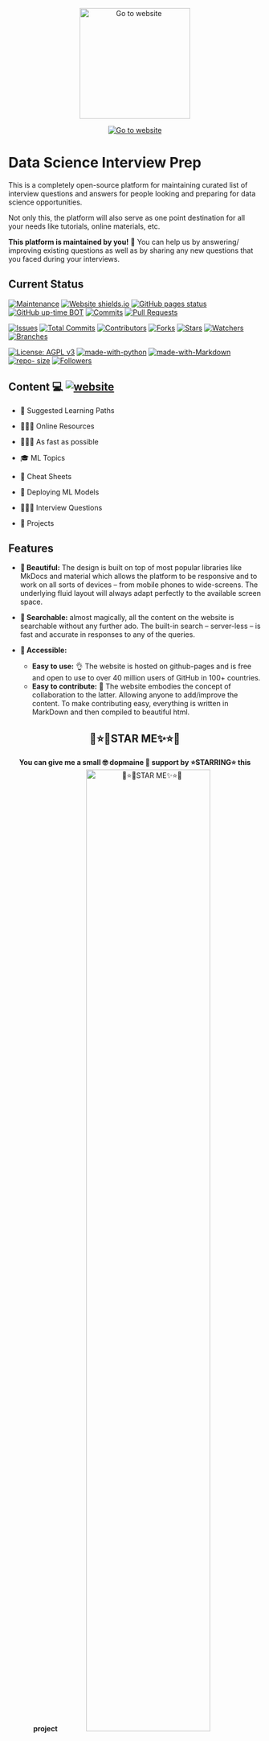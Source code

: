 <p align="center">
  <a href="https://singhsidhukuldeep.github.io/data-science-interview-prep/">
    <img src="https://repository-images.githubusercontent.com/275878203/13719500-bb75-11ea-8f3a-be2ffb87a6a2" width="220" alt="Go to website">
  </a>
</p>

<!--<p align="center">
[![website](https://img.shields.io/badge/GO%20TO%20WEBSITE-Data%20Science%20Interview%20preparation-%3CCOLOR%3E.svg)](https://singhsidhukuldeep.github.io/data-science-interview-prep/)
</p>-->

<p align="center">
<a href="https://singhsidhukuldeep.github.io/data-science-interview-prep/"><img src="https://img.shields.io/badge/GO%20TO%20WEBSITE-Data%20Science%20Interview%20preparation-%3CCOLOR%3E.svg" alt="Go to website"/></a>
</p>


# Data Science Interview Prep

This is a completely open-source platform for maintaining curated list of interview questions and answers for people looking and preparing for data science opportunities.

Not only this, the platform will also serve as one point destination for all your needs like tutorials, online materials, etc.

**This platform is maintained by you!** 🤗 You can help us by answering/ improving existing questions as well as by sharing any new questions that you faced during your interviews.

## Current Status

[![Maintenance](https://img.shields.io/badge/Maintained%3F-yes-green.svg)](https://github.com/singhsidhukuldeep)
[![Website shields.io](https://img.shields.io/website?url=https%3A%2F%2Fsinghsidhukuldeep.github.io%2Fdata-science-interview-prep%2F)](https://singhsidhukuldeep.github.io/data-science-interview-prep/)
[![GitHub pages status](https://img.shields.io/github/deployments/singhsidhukuldeep/data-science-interview-prep/github-pages)](https://github.com/singhsidhukuldeep/data-science-interview-prep/deployments/activity_log?environment=github-pages)
[![GitHub up-time BOT](https://badgen.net/uptime-robot/month/ur967659-422c6e77bfb79bb6a47c642c)](https://github.com/singhsidhukuldeep/data-science-interview-prep/deployments/activity_log?environment=github-pages)
[![Commits](https://img.shields.io/github/last-commit/singhsidhukuldeep/data-science-interview-prep)](https://github.com/singhsidhukuldeep/data-science-interview-prep/commits/master)
[![Pull Requests](https://img.shields.io/github/issues-pr/singhsidhukuldeep/data-science-interview-prep?style=flat)](https://img.shields.io/github/issues-pr/singhsidhukuldeep/data-science-interview-prep)

[![Issues](https://img.shields.io/github/issues/singhsidhukuldeep/data-science-interview-prep)](https://github.com/singhsidhukuldeep/data-science-interview-prep/issues)
[![Total Commits](https://badgen.net/github/commits/singhsidhukuldeep/data-science-interview-prep)](https://github.com/singhsidhukuldeep/data-science-interview-prep/commits/master)
[![Contributors](https://badgen.net/github/issues-pr/singhsidhukuldeep/data-science-interview-prep)](https://github.com/singhsidhukuldeep/data-science-interview-prep/graphs/contributors)
[![Forks](https://badgen.net/github/forks/singhsidhukuldeep/data-science-interview-prep)](https://github.com/singhsidhukuldeep/data-science-interview-prep/network/members)
[![Stars](https://badgen.net/github/stars/singhsidhukuldeep/data-science-interview-prep)](https://github.com/singhsidhukuldeep/data-science-interview-prep/stargazers)
[![Watchers](https://badgen.net/github/watchers/singhsidhukuldeep/data-science-interview-prep)](https://github.com/singhsidhukuldeep/data-science-interview-prep/watchers)
[![Branches](https://badgen.net/github/branches/singhsidhukuldeep/data-science-interview-prep)](https://github.com/singhsidhukuldeep/data-science-interview-prep/branches)

[![License: AGPL v3](https://img.shields.io/badge/License-AGPL%20v3-blue.svg)](https://www.gnu.org/licenses/agpl-3.0)
[![made-with-python](https://img.shields.io/badge/Made%20with-Python-1f425f.svg)](https://www.python.org/)
[![made-with-Markdown](https://img.shields.io/badge/Made%20with-Markdown-1f425f.svg)](http://commonmark.org)
[![repo- size](https://img.shields.io/github/repo-size/singhsidhukuldeep/data-science-interview-prep)](https://github.com/singhsidhukuldeep/data-science-interview-prep)
[![Followers](https://img.shields.io/github/followers/singhsidhukuldeep?style=plastic&logo=github)](https://github.com/singhsidhukuldeep?tab=followers)

## Content 💻 [![website](https://img.shields.io/badge/GO%20TO%20WEBSITE-Data%20Science%20Interview%20preparation-%3CCOLOR%3E.svg)](https://singhsidhukuldeep.github.io/data-science-interview-prep/)

  - 📅 Suggested Learning Paths

  - 👨🏾‍💻 Online Resources

  - 🚴🏽‍♀ As fast as possible

  - 🎓 ML Topics

  - 📝 Cheat Sheets

  - 🎌 Deploying ML Models

  - 👨🏿‍🏫 Interview Questions
  
  - 📳 Projects

## Features 

* **🎨 Beautiful:** The design is built on top of most popular libraries like MkDocs and material which allows the platform to be responsive and to work on all sorts of devices – from mobile phones to wide-screens. The underlying fluid layout will always adapt perfectly to the available screen space.

* **🧐 Searchable:** almost magically, all the content on the website is searchable without any further ado. The built-in search – server-less – is fast and accurate in responses to any of the queries.

* **🙌 Accessible:**
    * **Easy to use:** 👌 The website is hosted on github-pages and is free and open to use to over 40 million users of GitHub in 100+ countries.
    * **Easy to contribute:** 🤝 The website embodies the concept of collaboration to the latter. Allowing anyone to add/improve the content. To make contributing easy, everything is written in MarkDown and then compiled to beautiful html.

  
<h2 align="center">🌟⭐✨STAR ME✨⭐🌟</h2>

<p align="center">
  <b>You can give me a small 🤓 dopmaine 🤝 support by ⭐STARRING⭐ this project</b>
  
<img src="https://api.star-history.com/svg?repos=singhsidhukuldeep/data-science-interview-prep&type=Date" width="70%" alt="🌟⭐✨STAR ME✨⭐🌟">
</p>


## Contribute

[![Open in Gitpod](https://img.shields.io/badge/Gitpod-Ready--to--Contribute--Environment-blue?logo=gitpod)](https://gitpod.io/#https://github.com/singhsidhukuldeep/data-science-interview-prep)

## Credits

### Maintained by

👨‍🎓 ***Kuldeep Singh Sidhu*** 

Github: [github/singhsidhukuldeep](https://github.com/singhsidhukuldeep)
`https://github.com/singhsidhukuldeep`

Website: [Kuldeep Singh Sidhu (Website)](http://kuldeepsinghsidhu.com)
`http://kuldeepsinghsidhu.com`

LinkedIn: [Kuldeep Singh Sidhu (LinkedIn)](https://www.linkedin.com/in/singhsidhukuldeep/)
`https://www.linkedin.com/in/singhsidhukuldeep/`

### Contributors

😎 The full list of all the contributors is available [here](https://github.com/singhsidhukuldeep/data-science-interview-prep/graphs/contributors)


[![website](https://forthebadge.com/images/badges/built-with-love.svg)](https://singhsidhukuldeep.github.io/data-science-interview-prep/)

## Say Thanks

😊 If this platform helped you in any way, it would be great if you could share it with others.

[![](https://img.shields.io/badge/Share%20to-LinkedIn-blue?logo=linkedin&style=flat&labelColor=blue&color=black)](https://www.linkedin.com/sharing/share-offsite/?text=Check%20out%20this%20%F0%9F%91%87%20platform%20%F0%9F%91%87%20for%20data%20science%20content:&url=https://singhsidhukuldeep.github.io/data-science-interview-prep/)
[![](https://img.shields.io/badge/Share%20to-Twitter-blue?logo=twitter&style=flat&labelColor=black&color=blue)](https://twitter.com/intent/tweet?text=Check%20out%20this%20%F0%9F%91%87%20platform%20%F0%9F%91%87%20for%20data%20science%20content:%20%F0%9F%91%89%20https://singhsidhukuldeep.github.io/data-science-interview-prep/%20%F0%9F%91%88%20#data-science%20#machine-learning%20#interview-preparation)
[![](https://img.shields.io/badge/Share%20to-Facebook-blue?logo=facebook&style=flat&labelColor=black&color=blue)](https://www.facebook.com/sharer.php?s=100&p[title]=Free%20Data%20Science%20Preperation%20Platform&p[summary]=Check%20out%20this%20&p[url]=https%3A%2F%2Fsinghsidhukuldeep.github.io%2Fdata-science-interview-prep%2F)
![](https://img.shields.io/badge/Share-Copy%20from%20here%20%F0%9F%91%87-blue?logo=stackshare&style=flat&labelColor=black&color=success)

👉 [https://singhsidhukuldeep.github.io/data-science-interview-prep/](https://singhsidhukuldeep.github.io/data-science-interview-prep/) 👈


<!-- apt-get install -y tzdata

# Maybe you will need to reconfigure the timezone as well:
ln -fs /usr/share/zoneinfo/Etc/UTC /etc/localtime
dpkg-reconfigure -f noninteractive tzdata -->

